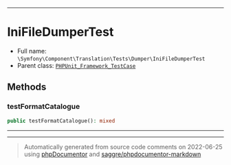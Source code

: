 ***

# IniFileDumperTest





* Full name: `\Symfony\Component\Translation\Tests\Dumper\IniFileDumperTest`
* Parent class: [`PHPUnit_Framework_TestCase`](../../../../../PHPUnit_Framework_TestCase.md)




## Methods


### testFormatCatalogue



```php
public testFormatCatalogue(): mixed
```











***


***
> Automatically generated from source code comments on 2022-06-25 using [phpDocumentor](http://www.phpdoc.org/) and [saggre/phpdocumentor-markdown](https://github.com/Saggre/phpDocumentor-markdown)
